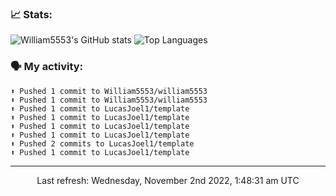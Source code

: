### 📈 Stats:
![William5553's GitHub stats](https://github-readme-stats.vercel.app/api?username=william5553&show_icons=true&theme=dark&include_all_commits=true&count_private=true&hide_border=true)
![Top Languages](https://github-readme-stats.vercel.app/api/top-langs/?username=william5553&langs_count=10&layout=compact&theme=dark&include_all_commits=true&count_private=true&hide_border=true)

### 🗣 My activity:
```
⬆️ Pushed 1 commit to William5553/william5553
⬆️ Pushed 1 commit to William5553/william5553
⬆️ Pushed 1 commit to LucasJoel1/template
⬆️ Pushed 1 commit to LucasJoel1/template
⬆️ Pushed 1 commit to LucasJoel1/template
⬆️ Pushed 1 commit to LucasJoel1/template
⬆️ Pushed 2 commits to LucasJoel1/template
⬆️ Pushed 1 commit to LucasJoel1/template
```

------------
<p align="center">Last refresh: Wednesday, November 2nd 2022, 1:48:31 am UTC</p>
